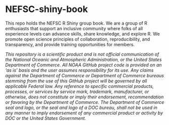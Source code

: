 # NEFSC-shiny-book

This repo holds the NEFSC R Shiny group book. We are a group of R enthusiasts that support an inclusive community where folks of all experience levels can advance skills, share knowledge, and explore R. We promote open science principles of collaboration, reproducibility, and transparency, and provide training opportunities for members.

*This repository is a scientific product and is not official communication of the National Oceanic and Atmospheric Administration, or the United States Department of Commerce. All NOAA GitHub project code is provided on an ‘as is’ basis and the user assumes responsibility for its use. Any claims against the Department of Commerce or Department of Commerce bureaus stemming from the use of this GitHub project will be governed by all applicable Federal law. Any reference to specific commercial products, processes, or services by service mark, trademark, manufacturer, or otherwise, does not constitute or imply their endorsement, recommendation or favoring by the Department of Commerce. The Department of Commerce seal and logo, or the seal and logo of a DOC bureau, shall not be used in any manner to imply endorsement of any commercial product or activity by DOC or the United States Government.*



